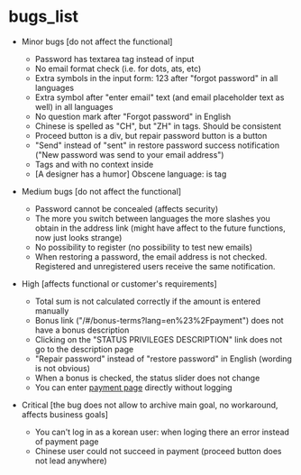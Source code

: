 # bugs_list

* Minor bugs [do not affect the functional]
    * Password has textarea tag instead of input
    * No email format check (i.e. for dots, ats, etc)
    * Extra symbols in the input form: 123 after "forgot password" in all languages 
    * Extra symbol after "enter email" text (and email placeholder text as well) in all languages
    * No question mark after "Forgot password" in English
    * Chinese is spelled as "CH", but "ZH" in tags. Should be consistent
    * Proceed button is a div, but repair password button is a button
    * "Send" instead of "sent" in restore password success notification ("New password was send to your email address")
    * Tags <notifications> and <phone> with no context inside
    * [A designer has a humor] Obscene language: is <wtf> tag


* Medium bugs [do not affect the functional]
  * Password cannot be concealed (affects security)
  * The more you switch between languages the more slashes you obtain in the address link (might have affect to the future functions, now just looks strange)
  * No possibility to register (no possibility to test new emails)
  * When restoring a password, the email address is not checked. Registered and unregistered users receive the same notification.


* High [affects functional or customer's requirements]
  * Total sum is not calculated correctly if the amount is entered manually
  * Bonus link ("/#/bonus-terms?lang=en%23%2Fpayment") does not have a bonus description
  * Clicking on the "STATUS PRIVILEGES DESCRIPTION" link does not go to the description page
  * "Repair password" instead of "restore password" in English (wording is not obvious)
  * When a bonus is checked, the status slider does not change
  * You can enter [payment page](https://qa:Af4shrewyirlyuds@ibitcy.com/interview/qa/mobile-deposit/#/payment) directly without logging


* Critical [the bug does not allow to archive main goal, no workaround, affects business goals]
  * You can't log in as a korean user: when loging there an error instead of payment page
  * Chinese user could not succeed in payment (proceed button does not lead anywhere)
 